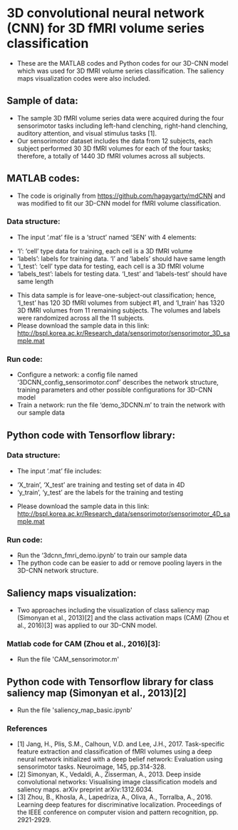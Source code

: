 # 3D convolutional neural network (CNN) for 3D fMRI volume series classification
* These are the MATLAB codes and Python codes for our 3D-CNN model which was used for 3D fMRI volume series classification. The saliency maps visualization codes were also included.

## Sample of data: 
* The sample 3D fMRI volume series data were acquired during the four sensorimotor tasks including left-hand clenching, right-hand clenching, auditory attention, and visual stimulus tasks [1].
* Our sensorimotor dataset includes the data from 12 subjects, each subject performed 30 3D fMRI volumes for each of the four tasks; therefore, a totally of 1440 3D fMRI volumes across all subjects.

## MATLAB codes:
* The code is originally from https://github.com/hagaygarty/mdCNN and was modified to fit our 3D-CNN model for fMRI volume classification.
### Data structure: 
* The input ‘.mat’ file is a ‘struct’ named ‘SEN’ with 4 elements:
- ‘I’: ‘cell’ type data for training, each cell is a 3D fMRI volume
- ‘labels’: labels for training data. ‘I’ and ‘labels’ should have same length
- ‘I_test’: ‘cell’ type data for testing, each cell is a 3D fMRI volume
- ‘labels_test’: labels for testing data. ‘I_test’ and ‘labels-test’ should have same length
* This data sample is for leave-one-subject-out classification; hence, ‘I_test’ has 120 3D fMRI volumes from subject #1, and ‘I_train’ has 1320 3D fMRI volumes from 11 remaining subjects. The volumes and labels were randomized across all the 11 subjects.
* Please download the sample data in this link: http://bspl.korea.ac.kr/Research_data/sensorimotor/sensorimotor_3D_sample.mat
### Run code:
* Configure a network: a config file named ‘3DCNN_config_sensorimotor.conf’ describes the network structure, training parameters and other possible configurations for 3D-CNN model
* Train a network: run the file ‘demo_3DCNN.m’ to train the network with our sample data

## Python code with Tensorflow library:
### Data structure: 
* The input ‘.mat’ file includes:
- ‘X_train’, ‘X_test’ are training and testing set of data in 4D
- ‘y_train’, ‘y_test’ are the labels for the training and testing
* Please download the sample data in this link: http://bspl.korea.ac.kr/Research_data/sensorimotor/sensorimotor_4D_sample.mat
### Run code: 
* Run the ‘3dcnn_fmri_demo.ipynb’ to train our sample data
* The python code can be easier to add or remove pooling layers in the 3D-CNN network structure.

## Saliency maps visualization:
* Two approaches including the visualization of class saliency map (Simonyan et al., 2013)[2] and the class activation maps (CAM) (Zhou et al., 2016)[3] was applied to our 3D-CNN model.
### Matlab code for CAM (Zhou et al., 2016)[3]:
* Run the file 'CAM_sensorimotor.m'
## Python code with Tensorflow library for class saliency map (Simonyan et al., 2013)[2]
* Run the file 'saliency_map_basic.ipynb'

### References
* [1] Jang, H., Plis, S.M., Calhoun, V.D. and Lee, J.H., 2017. Task-specific feature extraction and classification of fMRI volumes using a deep neural network initialized with a deep belief network: Evaluation using sensorimotor tasks. Neuroimage, 145, pp.314-328.
* [2] Simonyan, K., Vedaldi, A., Zisserman, A., 2013. Deep inside convolutional networks: Visualising image classification models and saliency maps. arXiv preprint arXiv:1312.6034.
* [3] Zhou, B., Khosla, A., Lapedriza, A., Oliva, A., Torralba, A., 2016. Learning deep features for discriminative localization. Proceedings of the IEEE conference on computer vision and pattern recognition, pp. 2921-2929.

